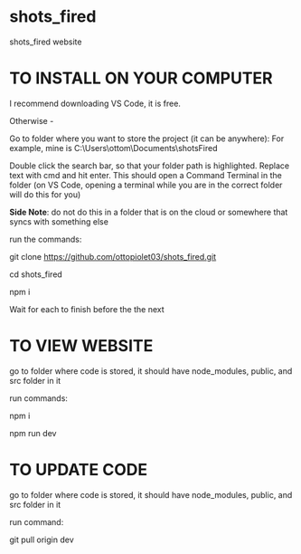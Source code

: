 # shots_fired
shots_fired website


# TO INSTALL ON YOUR COMPUTER
I recommend downloading VS Code, it is free.

Otherwise -

Go to folder where you want to store the project (it can be anywhere):
For example, mine is C:\Users\ottom\Documents\shotsFired

Double click the search bar, so that your folder path is highlighted. Replace text with cmd and hit enter.
This should open a Command Terminal in the folder 
(on VS Code, opening a terminal while you are in the correct folder will do this for you)

**Side Note**: do not do this in a folder that is on the cloud or somewhere that syncs with something else

run the commands:

git clone https://github.com/ottopiolet03/shots_fired.git

cd shots_fired

npm i


Wait for each to finish before the the next

# TO VIEW WEBSITE
go to folder where code is stored, it should have node_modules, public, and src folder in it

run commands:

npm i

npm run dev


# TO UPDATE CODE
go to folder where code is stored, it should have node_modules, public, and src folder in it

run command:

git pull origin dev


